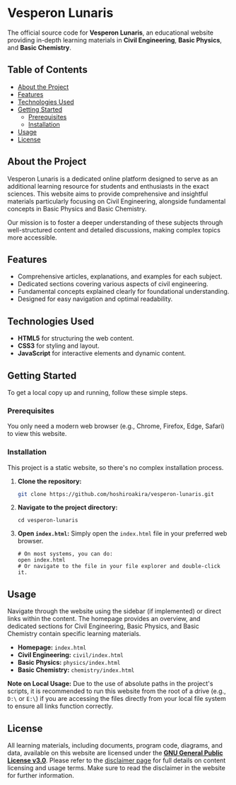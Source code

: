 # Vesperon Lunaris

The official source code for **Vesperon Lunaris**, an educational website providing in-depth learning materials in **Civil Engineering**, **Basic Physics**, and **Basic Chemistry**.

## Table of Contents

* [About the Project](#about-the-project)
* [Features](#features)
* [Technologies Used](#technologies-used)
* [Getting Started](#getting-started)
    * [Prerequisites](#prerequisites)
    * [Installation](#installation)
* [Usage](#usage)
* [License](#license)

## About the Project

Vesperon Lunaris is a dedicated online platform designed to serve as an additional learning resource for students and enthusiasts in the exact sciences. This website aims to provide comprehensive and insightful materials particularly focusing on Civil Engineering, alongside fundamental concepts in Basic Physics and Basic Chemistry.

Our mission is to foster a deeper understanding of these subjects through well-structured content and detailed discussions, making complex topics more accessible.

## Features

* Comprehensive articles, explanations, and examples for each subject.
* Dedicated sections covering various aspects of civil engineering.
* Fundamental concepts explained clearly for foundational understanding.
* Designed for easy navigation and optimal readability.

## Technologies Used

* **HTML5** for structuring the web content.
* **CSS3** for styling and layout.
* **JavaScript** for interactive elements and dynamic content.

## Getting Started

To get a local copy up and running, follow these simple steps.

### Prerequisites

You only need a modern web browser (e.g., Chrome, Firefox, Edge, Safari) to view this website.

### Installation

This project is a static website, so there's no complex installation process.

1.  **Clone the repository:**
    ```bash
    git clone https://github.com/hoshiroakira/vesperon-lunaris.git
    ```
2.  **Navigate to the project directory:**
    ```
    cd vesperon-lunaris
    ```
3.  **Open `index.html`:**
    Simply open the `index.html` file in your preferred web browser.

    ```
    # On most systems, you can do:
    open index.html
    # Or navigate to the file in your file explorer and double-click it.
    ```

## Usage

Navigate through the website using the sidebar (if implemented) or direct links within the content. The homepage provides an overview, and dedicated sections for Civil Engineering, Basic Physics, and Basic Chemistry contain specific learning materials.

* **Homepage:** `index.html`
* **Civil Engineering:** `civil/index.html`
* **Basic Physics:** `physics/index.html`
* **Basic Chemistry:** `chemistry/index.html`

**Note on Local Usage:** Due to the use of absolute paths in the project's scripts, it is recommended to run this website from the root of a drive (e.g., `D:\` or `E:\`) if you are accessing the files directly from your local file system to ensure all links function correctly.

## License

All learning materials, including documents, program code, diagrams, and data, available on this website are licensed under the [**GNU General Public License v3.0**](https://www.gnu.org/licenses/gpl-3.0.html). Please refer to the [disclaimer page](https://vesperon-lunaris.pages.dev/disclaimer/) for full details on content licensing and usage terms. Make sure to read the disclaimer in the website for further information.
